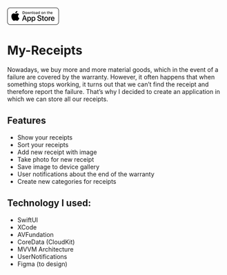 
[![AppStore](/appstore.png)](https://apps.apple.com/us/app/receipts-store/id1570651530)

# My-Receipts

Nowadays, we buy more and more material goods, which in the event of a failure are covered by the warranty. However, it often happens that when something stops working, it turns out that we can’t find the receipt and therefore report the failure. That’s why I decided to create an application in which we can store all our receipts.


## Features

* Show your receipts
* Sort your receipts
* Add new receipt with image
* Take photo for new receipt
* Save image to device gallery
* User notifications about the end of the warranty
* Create new categories for receipts

## Technology I used:

* SwiftUI
* XCode
* AVFundation
* CoreData (CloudKit)
* MVVM Architecture
* UserNotifications
* Figma (to design)
